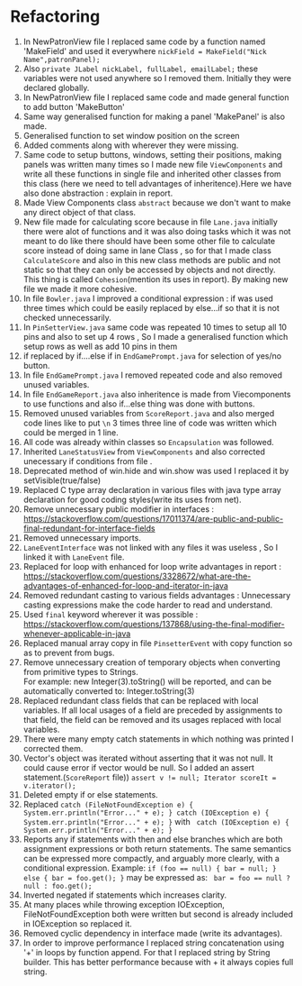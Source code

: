 # Refactoring
1. In NewPatronView file I replaced same code by a function named 'MakeField' and used it everywhere `nickField = MakeField("Nick Name",patronPanel);`
2. Also `private JLabel nickLabel, fullLabel, emailLabel;` these variables were not used anywhere so I removed them. Initially they were declared globally.
3. In NewPatronView file I replaced same code and made general function to add button 'MakeButton'
4. Same way generalised function for making a panel 'MakePanel' is also made.
5. Generalised function to set window position on the screen
6. Added comments along with wherever they were missing.
7. Same code to setup buttons, windows, setting their positions, making panels was written many times so I made new file  `ViewComponents` and write all 
these functions in single file and inherited other classes from this class (here we need to tell advantages of inheritence).Here we have also done abstraction : explain in report.
8. Made View Components class `abstract` because we don't want to make any direct object of that class.
9. New file made for calculating score because in file `Lane.java` initially there were alot of functions and it was also doing tasks which it was not meant to 
do like there should have been some other file to calculate score instead of doing same in lane Class , so for that I made class `CalculateScore` and also in this new 
class methods are public and not static so that they can only be accessed by objects and not directly. This thing is called `Cohesion`(mention its uses in report). By making new file we made it more cohesive.
10. In file `Bowler.java` I improved a conditional expression : if was used three times which could be easily replaced by else...if so that it is not checked 
unnecessarily.
11. In `PinSetterView.java` same code was repeated 10 times to setup all 10 pins and also to set up 4 rows , So I made a generalised function which setup rows as
well as add 10 pins in them 
12. if replaced by if....else if in `EndGamePrompt.java` for selection of yes/no button.
13. In file `EndGamePrompt.java` I removed repeated code and also removed unused variables.
14. In file `EndGameReport.java` also inheritence is made from Viecomponents to use functions and also if...else thing was done with buttons.
15. Removed unused variables from `ScoreReport.java` and also merged code lines like to put `\n` 3 times three line of code was written which could be merged in 1 line.
16. All code was already within classes so `Encapsulation` was followed.
17. Inherited `LaneStatusView` from `ViewComponents` and also corrected unecessary if conditions from file .
18. Deprecated method of win.hide and win.show was used I replaced it by setVisible(true/false)
19. Replaced C type array declaration in various files with java type array declaration for good coding styles(write its uses from net).
20. Remove unnecessary public modifier in interfaces : https://stackoverflow.com/questions/17011374/are-public-and-public-final-redundant-for-interface-fields
21. Removed unnecessary imports.
22. `LaneEventInterface` was not linked with any files it was useless , So I linked it with `LaneEvent` file.
23. Replaced for loop with enhanced for loop write advantages in report : https://stackoverflow.com/questions/3328672/what-are-the-advantages-of-enhanced-for-loop-and-iterator-in-java
24. Removed redundant casting to various fields advantages : Unnecessary casting expressions make the code harder to read and understand.
25. Used `final` keyword wherever  it was possible : https://stackoverflow.com/questions/137868/using-the-final-modifier-whenever-applicable-in-java
26. Replaced manual array copy in file `PinsetterEvent` with copy function so as to prevent from bugs.
27. Remove unnecessary creation of temporary objects when converting from primitive types to Strings.         
    For example:    new Integer(3).toString()  will be reported, and can be automatically converted to:  Integer.toString(3)                                                        
28. Replaced redundant class fields that can be replaced with local variables. If all local usages of a field are preceded by assignments to that field, the field can be removed 
    and its usages replaced with local variables.              
29. There were many empty catch statements in which nothing was printed I corrected them.
30. Vector's object was iterated without  asserting that it was not null. It could cause error if vector would be null. So I added an assert statement.(`ScoreReport` file))
`assert v != null;
 Iterator scoreIt = v.iterator();`                                       
31. Deleted empty if or else statements.   
32. Replaced `catch (FileNotFoundException e) {
              			System.err.println("Error..." + e);
              		} catch (IOException e) {
              			System.err.println("Error..." + e);
              		}` with ` catch (IOException e) {
                             			System.err.println("Error..." + e);
                             		}`                         
33. Reports any if statements with then and else branches which are both assignment expressions or both return statements. The same semantics can be expressed more compactly, and arguably more clearly, with a conditional expression. Example:
     `if (foo == null) {
       bar = null;
     } else {
       bar = foo.get();
     }`
   may be expressed as:
    ` bar = foo == null ? null : foo.get();`
34. Inverted negated if statements which increases clarity.
35. At many places while throwing exception IOException, FileNotFoundException both  were written but second is already included in IOException so replaced it.
36. Removed cyclic dependency in interface made (write its advantages).
37. In order to improve performance I replaced string concatenation using '+' in loops by function append.
For that I replaced string by String builder. This has better performance because with + it always copies full string.

 
 
 		

